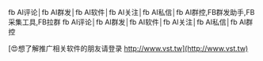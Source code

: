 fb AI评论│fb AI群发│fb AI软件│fb AI关注│fb AI私信│fb AI群控,FB群发助手,FB采集工具,FB拉群
fb AI评论│fb AI群发│fb AI软件│fb AI关注│fb AI私信│fb AI群控

[😍想了解推广相关软件的朋友请登录 http://www.vst.tw](http://www.vst.tw)



